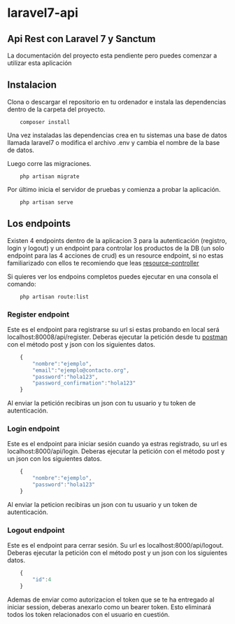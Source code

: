 # laravel7-api

## Api Rest con Laravel 7 y Sanctum

La documentación del proyecto esta pendiente pero puedes comenzar a utilizar esta aplicación

## Instalacion

Clona o descargar el repositorio en tu ordenador e instala las dependencias dentro de la carpeta 
del proyecto.

```
    composer install
```

Una vez instaladas las dependencias crea en tu sistemas una base de datos llamada laravel7 o modifica
el archivo .env y cambia el nombre de la base de datos.

Luego corre las migraciones.

```
    php artisan migrate
```

Por último inicia el servidor de pruebas y comienza a probar la aplicación.

```
    php artisan serve
```

## Los endpoints

Existen 4 endpoints dentro de la aplicacion 3 para la autenticación (registro, login y logout) y un
endpoint para controlar los productos de la DB (un solo endpoint para las 4 acciones de crud) es un 
resource endpoint, si no estas familiarizado con ellos te recomiendo que leas [resource-controller](https://laravel.com/docs/7.x/controllers#resource-controllers)

Si quieres ver los endpoins completos puedes ejecutar en una consola el comando:

```
    php artisan route:list
```

### Register endpoint

Este es el endpoint para registrarse su url si estas probando en local será localhost:80008/api/register.
Deberas ejecutar la petición desde tu [postman](www.postman.com) con el método post y json con los siguientes datos.

```javascript
    {
        "nombre":"ejemplo",
        "email":"ejemplo@contacto.org",
        "password":"hola123",
        "password_confirmation":"hola123"
    }
```

Al enviar la petición recibiras un json con tu usuario y tu token de autenticación.

### Login endpoint

Este es el endpoint para iniciar sesión cuando ya estras registrado, su url es localhost:8000/api/login.
Deberas ejecutar la petición con el método post y un json con los siguientes datos.

```javascript
    {
        "nombre":"ejemplo",
        "password":"hola123"
    }
```

Al enviar la peticion recibiras un json con tu usuario y un token de autenticación.

### Logout endpoint

Este es el endpoint para cerrar sesión. Su url es localhost:8000/api/logout.
Deberas ejecutar la petición con el método post y un json con los siguientes datos.

```javascript
    {
        "id":4
    }
```

Ademas de enviar como autorizacion el token que se te ha entregado al iniciar session, deberas anexarlo como un 
bearer token. Esto eliminará todos los token relacionados con el usuario en cuestión.